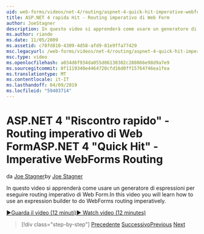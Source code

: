 ```yaml
---
uid: web-forms/videos/net-4/routing/aspnet-4-quick-hit-imperative-webforms-routing
title: ASP.NET 4 rapida Hit - Routing imperativo di Web Form
author: JoeStagner
description: In questo video si apprenderà come usare un generatore di espressioni per eseguire routing imperativo di Web Form.
ms.author: riande
ms.date: 11/05/2009
ms.assetid: c78fd810-4309-4d58-afd9-81e9ffa77429
msc.legacyurl: /web-forms/videos/net-4/routing/aspnet-4-quick-hit-imperative-webforms-routing
msc.type: video
ms.openlocfilehash: a034d6f934da055d06130302c288066e98d9a7e9
ms.sourcegitcommit: 0f1119340e4464720cfd16d0ff15764746ea1fea
ms.translationtype: MT
ms.contentlocale: it-IT
ms.lasthandoff: 04/09/2019
ms.locfileid: "59403714"
---
```

# <a name="aspnet-4-quick-hit---imperative-webforms-routing"></a><span data-ttu-id="ccd3c-103">ASP.NET 4 "Riscontro rapido" - Routing imperativo di Web Form</span><span class="sxs-lookup"><span data-stu-id="ccd3c-103">ASP.NET 4 "Quick Hit" - Imperative WebForms Routing</span></span>

<span data-ttu-id="ccd3c-104">da [Joe Stagner](https://github.com/JoeStagner)</span><span class="sxs-lookup"><span data-stu-id="ccd3c-104">by [Joe Stagner](https://github.com/JoeStagner)</span></span>

<span data-ttu-id="ccd3c-105">In questo video si apprenderà come usare un generatore di espressioni per eseguire routing imperativo di Web Form.</span><span class="sxs-lookup"><span data-stu-id="ccd3c-105">In this video you will learn how to use an expression builder to do WebForms routing imperatively.</span></span> 

[<span data-ttu-id="ccd3c-106">&#9654;Guarda il video (12 minuti)</span><span class="sxs-lookup"><span data-stu-id="ccd3c-106">&#9654; Watch video (12 minutes)</span></span>](https://channel9.msdn.com/Blogs/ASP-NET-Site-Videos/aspnet-4-quick-hit-imperative-webforms-routing)

> [!div class="step-by-step"]
> <span data-ttu-id="ccd3c-107">[Precedente](aspnet-4-quick-hit-permanent-redirect.md)
> [Successivo](aspnet-4-quick-hit-declarative-webforms-routing.md)</span><span class="sxs-lookup"><span data-stu-id="ccd3c-107">[Previous](aspnet-4-quick-hit-permanent-redirect.md)
[Next](aspnet-4-quick-hit-declarative-webforms-routing.md)</span></span>
